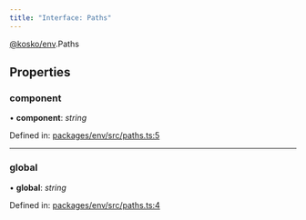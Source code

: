 ```yaml
---
title: "Interface: Paths"
---
```


[@kosko/env](../modules/kosko_env.md).Paths

## Properties

### component

• **component**: _string_

Defined in: [packages/env/src/paths.ts:5](https://github.com/tommy351/kosko/blob/93cd0b7/packages/env/src/paths.ts#L5)

---

### global

• **global**: _string_

Defined in: [packages/env/src/paths.ts:4](https://github.com/tommy351/kosko/blob/93cd0b7/packages/env/src/paths.ts#L4)
